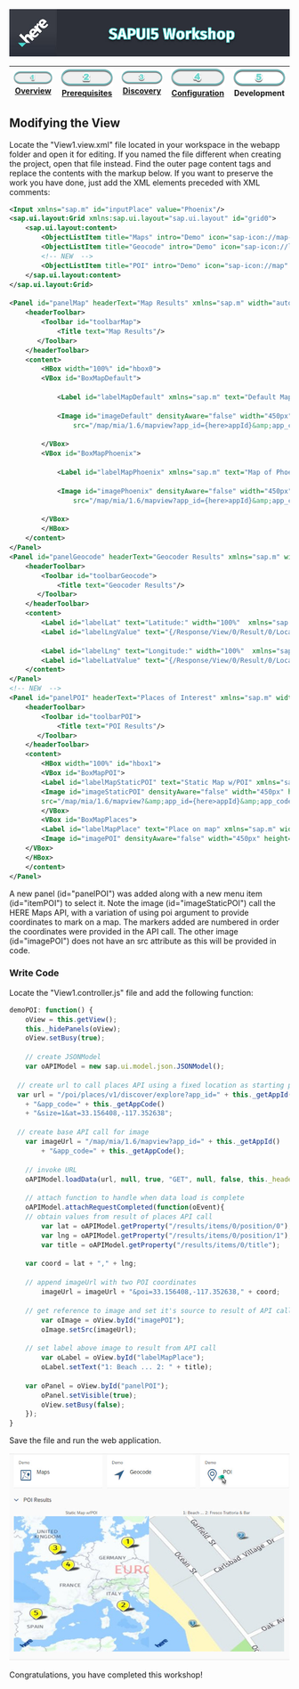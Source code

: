 <img src="./workshop_sapui5.jpg" width="890" />

| [![Overview](../../images/01_off.png)<br>Overview](./README.md) | [![Prerequisites](../../images/02_off.png)<br>Prerequisites](./02.md) | [![Discovery](../../images/03_off.png)<br>Discovery](./03.md) | [![Configuration](../../images/04_off.png)<br>Configuration](./04.md) | ![Development](../../images/05.png)<br>Development
| :---: | :---: | :---: | :---: | :---: |

## Modifying the View

Locate the "View1.view.xml" file located in your workspace in the webapp folder and open it for editing. If you named the file different when creating the project, open that file instead. Find the outer page content tags and replace the contents with the markup below. If you want to preserve the work you have done, just add the XML elements preceded with XML comments:

``` xml
<Input xmlns="sap.m" id="inputPlace" value="Phoenix"/>
<sap.ui.layout:Grid xmlns:sap.ui.layout="sap.ui.layout" id="grid0">
	<sap.ui.layout:content>
    	<ObjectListItem title="Maps" intro="Demo" icon="sap-icon://map-2" id="itemMap" type="Active" press=".demoMap" />
    	<ObjectListItem title="Geocode" intro="Demo" icon="sap-icon://locate-me" id="itemGeocode" type="Active" press=".demoGeocode" />
    	<!-- NEW  -->
    	<ObjectListItem title="POI" intro="Demo" icon="sap-icon://map" id="itemPOI" type="Active" press=".demoPOI" />
    </sap.ui.layout:content>
</sap.ui.layout:Grid>

<Panel id="panelMap" headerText="Map Results" xmlns="sap.m" width="auto" expandable="true" expanded="true" visible="false" >
    <headerToolbar>
        <Toolbar id="toolbarMap">
            <Title text="Map Results"/>
       </Toolbar>
    </headerToolbar>
    <content>
		<HBox width="100%" id="hbox0">
		<VBox id="BoxMapDefault">
			
	 	    <Label id="labelMapDefault" xmlns="sap.m" text="Default Map" width="450px" textAlign="Center" />
	 	    
			<Image id="imageDefault" densityAware="false" width="450px" height="450px" alt="map" 
				src="/map/mia/1.6/mapview?app_id={here>appId}&amp;app_code={here>appCode}" />
			
		</VBox>
		<VBox id="BoxMapPhoenix">
			
	 	    <Label id="labelMapPhoenix" xmlns="sap.m" text="Map of Phoenix" width="450px" textAlign="Center" />
	 	   
			<Image id="imagePhoenix" densityAware="false" width="450px" height="450px" alt="map" 
				src="/map/mia/1.6/mapview?app_id={here>appId}&amp;app_code={here>appCode}&amp;s=phoenix&amp;z=4" />
			
		</VBox>
		</HBox>
	</content>
</Panel>
<Panel id="panelGeocode" headerText="Geocoder Results" xmlns="sap.m" width="auto" expandable="true" expanded="true"  visible="false">
    <headerToolbar>
        <Toolbar id="toolbarGeocode">
            <Title text="Geocoder Results"/>
       </Toolbar>
    </headerToolbar>
    <content>
        <Label id="labelLat" text="Latitude:" width="100%"  xmlns="sap.m"/>
        <Label id="labelLngValue" text="{/Response/View/0/Result/0/Location/DisplayPosition/Latitude}" width="100%"  xmlns="sap.m"/>
        
        <Label id="labelLng" text="Longitude:" width="100%"  xmlns="sap.m"/>
        <Label id="labelLatValue" text="{/Response/View/0/Result/0/Location/DisplayPosition/Longitude}" width="100%"  xmlns="sap.m"/>
    </content>
</Panel>
<!-- NEW  -->
<Panel id="panelPOI" headerText="Places of Interest" xmlns="sap.m" width="auto" expandable="true" expanded="true"  visible="false">
    <headerToolbar>
        <Toolbar id="toolbarPOI">
            <Title text="POI Results"/>
       </Toolbar>
    </headerToolbar>
    <content>
    	<HBox width="100%" id="hbox1">
		<VBox id="BoxMapPOI">
		<Label id="labelMapStaticPOI" text="Static Map w/POI" xmlns="sap.m" width="450px" textAlign="Center" />
		<Image id="imageStaticPOI" densityAware="false" width="450px" height="450px" alt="map"  
		src="/map/mia/1.6/mapview?&amp;app_id={here>appId}&amp;app_code={here>appCode}&amp;poi=52.5%2C13.4%2C41.9%2C12.5%2C51.5%2C-0.1%2C48.9%2C2.3%2C40.4%2C-3.7&amp;poitxs=16&amp;poitxc=black&amp;poifc=yellow" />
     	</VBox>
     	<VBox id="BoxMapPlaces">
		<Label id="labelMapPlace" text="Place on map" xmlns="sap.m" width="450px" textAlign="Center" />
	    <Image id="imagePOI" densityAware="false" width="450px" height="450px"  alt="map"/>
	</VBox>
	</HBox>
    </content>
</Panel>
```

A new panel (id="panelPOI") was added along with a new menu item (id="itemPOI") to select it. Note the image (id="imageStaticPOI") call the HERE Maps API, with a variation of using poi argument to provide coordinates to mark on a map. The markers added are numbered in order the coordinates were provided in the API call. The other image (id="imagePOI") does not have an src attribute as this will be provided in code.


### Write Code 

Locate the "View1.controller.js" file and add the following function:

``` javascript
demoPOI: function() {
	oView = this.getView();	
	this._hidePanels(oView);
	oView.setBusy(true);
	
	// create JSONModel
	var oAPIModel = new sap.ui.model.json.JSONModel();
	
  // create url to call places API using a fixed location as starting point
  var url = "/poi/places/v1/discover/explore?app_id=" + this._getAppId() 
	+ "&app_code=" + this._getAppCode()
	+ "&size=1&at=33.156408,-117.352638";
	
  // create base API call for image
	var imageUrl = "/map/mia/1.6/mapview?app_id=" + this._getAppId()
		+ "&app_code=" + this._getAppCode();
	
	// invoke URL
	oAPIModel.loadData(url, null, true, "GET", null, false, this._headers);
	
	// attach function to handle when data load is complete
	oAPIModel.attachRequestCompleted(function(oEvent){
    // obtain values from result of places API call
		var lat = oAPIModel.getProperty("/results/items/0/position/0");
		var lng = oAPIModel.getProperty("/results/items/0/position/1");
		var title = oAPIModel.getProperty("/results/items/0/title");
		
    var coord = lat + "," + lng;
		
    // append imageUrl with two POI coordinates
		imageUrl = imageUrl + "&poi=33.156408,-117.352638," + coord;
		
    // get reference to image and set it's source to result of API call
		var oImage = oView.byId("imagePOI");
		oImage.setSrc(imageUrl);                         
		
    // set label above image to result from API call
		var oLabel = oView.byId("labelMapPlace");
		oLabel.setText("1: Beach ... 2: " + title);				
		
    var oPanel = oView.byId("panelPOI");	
		oPanel.setVisible(true);				
		oView.setBusy(false);
	});			
}
```

Save the file and run the web application.

![view in browser](./sap_poi_result.jpg)

Congratulations, you have completed this workshop!
